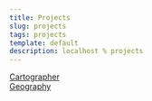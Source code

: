 ```yaml
---
title: Projects
slug: projects
tags: projects
template: default
description: localhost % projects
---
```



<a href="/projects/cartographer" class="tba">Cartographer</a>  
<a href="/projects/geography" class="tba">Geography</a>
